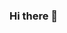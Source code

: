 ### Hi there 👋

<!--This is Shreyansh Sivasytava
**one8ashu/one8ashu** is a ✨ _special_ ✨ repository because its `README.md` (this file) appears on your GitHub profile.

Here are some ideas to get you started:

- 🔭 I’m currently working on ...
- 🌱 I’m currently learning ...
- 👯 I’m looking to collaborate on ...Blockchain and data science related stuffs.
- 🤔 I’m looking for help with ...
- 💬 Ask me about ... AI & ML, data science, blackarch, kali, competitive programming, K8s, open source, block chain, investment,graphics designing, etc.
- 📫 How to reach me: ...Telegram, Linkedin, Twitter, Github.
- 😄 Pronouns: ...He/ Him
- ⚡ Fun fact: ...Too much experiment kills my own pc.
-->
